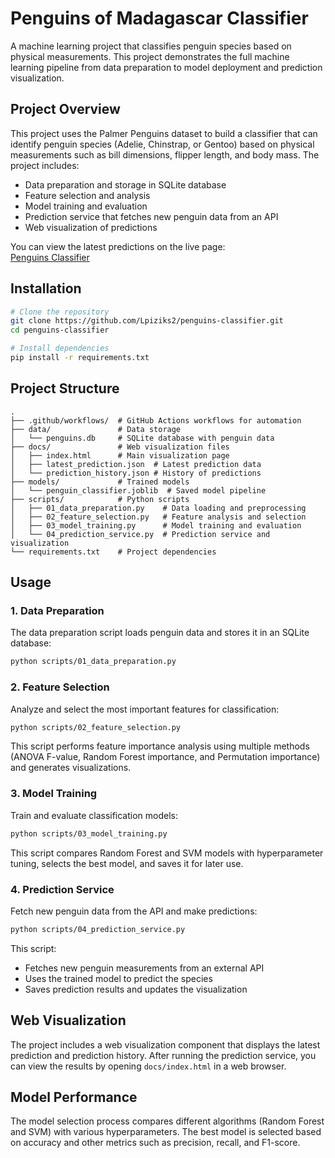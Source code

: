 # Penguins of Madagascar Classifier

A machine learning project that classifies penguin species based on physical measurements. This project demonstrates the full machine learning pipeline from data preparation to model deployment and prediction visualization.

## Project Overview

This project uses the Palmer Penguins dataset to build a classifier that can identify penguin species (Adelie, Chinstrap, or Gentoo) based on physical measurements such as bill dimensions, flipper length, and body mass. The project includes:

- Data preparation and storage in SQLite database
- Feature selection and analysis
- Model training and evaluation
- Prediction service that fetches new penguin data from an API
- Web visualization of predictions

You can view the latest predictions on the live page:  
[Penguins Classifier](https://lpiziks2.github.io/penguins-classifier/)


## Installation

```bash
# Clone the repository
git clone https://github.com/Lpiziks2/penguins-classifier.git
cd penguins-classifier

# Install dependencies
pip install -r requirements.txt
```

## Project Structure

```
.
├── .github/workflows/  # GitHub Actions workflows for automation
├── data/               # Data storage
│   └── penguins.db     # SQLite database with penguin data
├── docs/               # Web visualization files
│   ├── index.html      # Main visualization page
│   ├── latest_prediction.json  # Latest prediction data
│   └── prediction_history.json # History of predictions
├── models/             # Trained models
│   └── penguin_classifier.joblib  # Saved model pipeline
├── scripts/            # Python scripts
│   ├── 01_data_preparation.py    # Data loading and preprocessing
│   ├── 02_feature_selection.py   # Feature analysis and selection
│   ├── 03_model_training.py      # Model training and evaluation
│   └── 04_prediction_service.py  # Prediction service and visualization
└── requirements.txt    # Project dependencies
```

## Usage

### 1. Data Preparation

The data preparation script loads penguin data and stores it in an SQLite database:

```bash
python scripts/01_data_preparation.py
```

### 2. Feature Selection

Analyze and select the most important features for classification:

```bash
python scripts/02_feature_selection.py
```

This script performs feature importance analysis using multiple methods (ANOVA F-value, Random Forest importance, and Permutation importance) and generates visualizations.

### 3. Model Training

Train and evaluate classification models:

```bash
python scripts/03_model_training.py
```

This script compares Random Forest and SVM models with hyperparameter tuning, selects the best model, and saves it for later use.

### 4. Prediction Service

Fetch new penguin data from the API and make predictions:

```bash
python scripts/04_prediction_service.py
```

This script:
- Fetches new penguin measurements from an external API
- Uses the trained model to predict the species
- Saves prediction results and updates the visualization

## Web Visualization

The project includes a web visualization component that displays the latest prediction and prediction history. After running the prediction service, you can view the results by opening `docs/index.html` in a web browser.

## Model Performance

The model selection process compares different algorithms (Random Forest and SVM) with various hyperparameters. The best model is selected based on accuracy and other metrics such as precision, recall, and F1-score.

